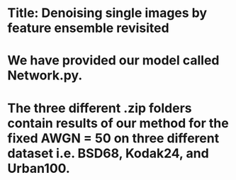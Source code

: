 # Title: Denoising single images by feature ensemble revisited
# We have provided our model called Network.py.
# The three different .zip folders contain results of our method for the fixed AWGN = 50 on three different dataset i.e. BSD68, Kodak24, and Urban100.
